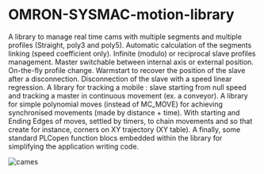 # OMRON-SYSMAC-motion-library
A library to manage real time cams with multiple segments and multiple profiles (Straight, poly3 and poly5). Automatic calculation of the segments linking (speed coefficient only). Infinite (modulo) or reciprocal slave profiles management. Master switchable between internal axis or external position. On-the-fly profile change. Warmstart to recover the position of the slave after a disconnection. Disconnection of the slave with a speed linear regression.
A library for tracking a mobile : slave starting from null speed and tracking a master in continuous movement (ex. a conveyor).
A library for simple polynomial moves (instead of MC_MOVE) for achieving synchronised movements (made by distance + time). With starting and Ending Edges of moves, settled by timers, to chain movements and so that create for instance, corners on XY trajectory (XY table).
A finally, some standard PLCopen function blocs embedded within the library for simplifying the application writing code.

![cames](https://github.com/user-attachments/assets/b9ffd2e1-940d-4736-a3a2-d0897918b95e)
